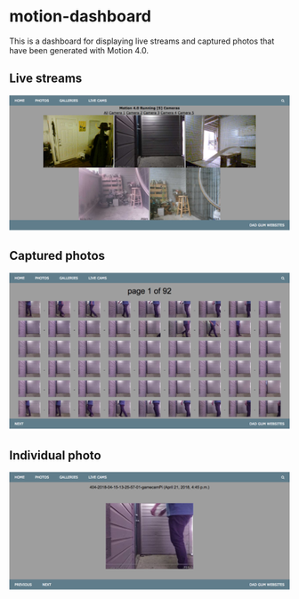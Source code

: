 # motion-dashboard
This is a dashboard for displaying live streams and captured photos that have been generated with Motion 4.0.

## Live streams

![alt text](https://github.com/balexander85/motion-dashboard/blob/master/Screen%20Shot%202018-04-21%20at%205.19.10%20PM.png)

## Captured photos

![alt text](https://github.com/balexander85/motion-dashboard/blob/master/Screen%20Shot%202018-04-21%20at%205.19.31%20PM.png)

## Individual photo

![alt text](https://github.com/balexander85/motion-dashboard/blob/master/Screen%20Shot%202018-04-21%20at%205.20.21%20PM.png)
